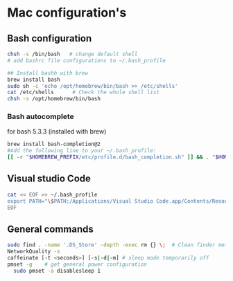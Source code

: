 # Mac configuration's

## Bash configuration

```sh
chsh -s /bin/bash   # change default shell
# add bashrc file configurations to ~/.bash_profile

## Install bashh with brew
brew install bash
sudo sh -c 'echo /opt/homebrew/bin/bash >> /etc/shells'
cat /etc/shells      # Check the whole shell list
chsh -s /opt/homebrew/bin/bash
```
### Bash autocomplete

for bash 5.3.3 (installed with brew)

```bash
brew install bash-completion@2
#Add the following line to your ~/.bash_profile:
[[ -r "$HOMEBREW_PREFIX/etc/profile.d/bash_completion.sh" ]] && . "$HOMEBREW_PREFIX/etc/profile.d/bash_completion.sh"


```

## Visual studio Code

```bash
cat << EOF >> ~/.bash_profile
export PATH="\$PATH:/Applications/Visual Studio Code.app/Contents/Resources/app/bin"
EOF
```

## General commands

```bash
sudo find . -name '.DS_Store' -depth -exec rm {} \;  # Clean finder metadata files
NetworkQuality -s
caffeinate [-t <seconds>] [-s|-d|-m] # sleep mode temporarily off
pmset -g    # get general power configuration
  sudo pmset -a disablesleep 1
```

